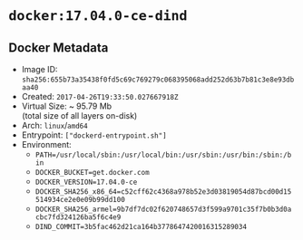 # `docker:17.04.0-ce-dind`

## Docker Metadata

- Image ID: `sha256:655b73a35438f0fd5c69c769279c068395068add252d63b7b81c3e8e93dbaa40`
- Created: `2017-04-26T19:33:50.027667918Z`
- Virtual Size: ~ 95.79 Mb  
  (total size of all layers on-disk)
- Arch: `linux`/`amd64`
- Entrypoint: `["dockerd-entrypoint.sh"]`
- Environment:
  - `PATH=/usr/local/sbin:/usr/local/bin:/usr/sbin:/usr/bin:/sbin:/bin`
  - `DOCKER_BUCKET=get.docker.com`
  - `DOCKER_VERSION=17.04.0-ce`
  - `DOCKER_SHA256_x86_64=c52cff62c4368a978b52e3d03819054d87bcd00d15514934ce2e0e09b99dd100`
  - `DOCKER_SHA256_armel=9b7df7dc02f620748657d3f599a9701c35f7b0b3d0acbc7fd324126ba5f6c4e9`
  - `DIND_COMMIT=3b5fac462d21ca164b3778647420016315289034`
